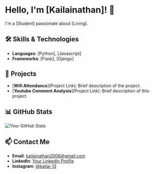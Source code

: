 # Hello, I'm [Kailainathan]! 👋

I'm a [Student] passionate about [Living].

## 🛠️ Skills & Technologies

- **Languages**: [Python], [Javascript]
- **Frameworks**: [Flask], [Django]


## 🚀 Projects

- [**Wifi Attendance**](Project Link): Brief description of the project.
- [**Youtube Comment Analysis**](Project Link): Brief description of this project.

## 📊 GitHub Stats

![Your GitHub Stats](https://github-readme-stats.vercel.app/api?username=yourusername&show_icons=true&theme=radical)

## 📫 Contact Me

- **Email**: [kailainathan2006@gmail.com](mailto:kailainathan2006@gmail.com)
- **LinkedIn**: [Your LinkedIn Profile]([https://www.linkedin.com/in/yourprofile](https://www.linkedin.com/in/kailai-nathan-442b23281/))
- **Instagram**: [@kailai-13](https://www.instagram.com/kailai_13/)
